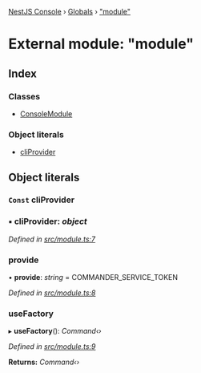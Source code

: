 [NestJS Console](../README.md) › [Globals](../globals.md) › ["module"](_module_.md)

# External module: "module"

## Index

### Classes

* [ConsoleModule](../classes/_module_.consolemodule.md)

### Object literals

* [cliProvider](_module_.md#const-cliprovider)

## Object literals

### `Const` cliProvider

### ▪ **cliProvider**: *object*

*Defined in [src/module.ts:7](https://github.com/Pop-Code/nestjs-console/blob/7562159/src/module.ts#L7)*

###  provide

• **provide**: *string* =  COMMANDER_SERVICE_TOKEN

*Defined in [src/module.ts:8](https://github.com/Pop-Code/nestjs-console/blob/7562159/src/module.ts#L8)*

###  useFactory

▸ **useFactory**(): *Command‹›*

*Defined in [src/module.ts:9](https://github.com/Pop-Code/nestjs-console/blob/7562159/src/module.ts#L9)*

**Returns:** *Command‹›*
